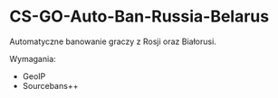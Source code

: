 # CS-GO-Auto-Ban-Russia-Belarus
Automatyczne banowanie graczy z Rosji oraz Białorusi.

Wymagania:
  - GeoIP
  - Sourcebans++
